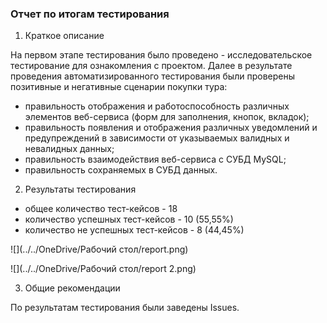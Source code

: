 ### Отчет по итогам тестирования
1. Краткое описание

На первом этапе тестирования было проведено - исследовательское тестирование для ознакомления с проектом. Далее в результате проведения автоматизированного тестирования были проверены позитивные и негативные сценарии покупки тура:

* правильность отображения и работоспособность различных элементов веб-сервиса (форм для заполнения, кнопок, вкладок);
* правильность появления и отображения различных уведомлений и предупреждений в зависимости от указываемых валидных и невалидных данных;
* правильность взаимодействия веб-сервиса с СУБД MySQL;
* правильность сохраняемых в СУБД данных.

2. Результаты тестирования

* общее количество тест-кейсов - 18 
* количество успешных тест-кейсов - 10 (55,55%)
* количество не успешных тест-кейсов - 8 (44,45%)

![](../../OneDrive/Рабочий стол/report.png)

![](../../OneDrive/Рабочий стол/report 2.png)

3. Общие рекомендации

По результатам тестирования были заведены  Issues.